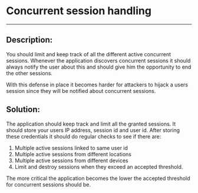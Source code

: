 # Concurrent session handling
-------

## Description:

You should limit and keep track of all the different active concurrent sessions.
Whenever the application discovers concurrent sessions it should always notify the user
about this and should give him the opportunity to end the other sessions.

With this defense in place it becomes harder for attackers to hijack a users session since
they will be notified about concurrent sessions.

## Solution:

The application should keep track and limit all the granted sessions.
It should store your users IP address, session id and user id. After storing these credentials
it should do regular checks to see if there are:

1. Multiple active sessions linked to same user id
2. Multiple active sessions from different locations
3. Multiple active sessions from different devices
4. Limit and destroy sessions when they exceed an accepted threshold.

The more critical the application becomes the lower the accepted threshold for
concurrent sessions should be.


